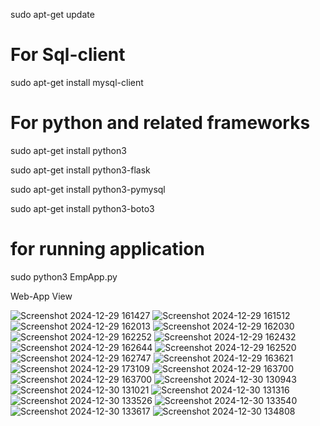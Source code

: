 sudo apt-get update

# For Sql-client
sudo apt-get install mysql-client

# For python and related frameworks

sudo apt-get install python3

sudo apt-get install python3-flask

sudo apt-get install python3-pymysql

sudo apt-get install python3-boto3

# for running application
sudo python3 EmpApp.py



Web-App View

![Screenshot 2024-12-29 161427](https://github.com/user-attachments/assets/0ca8cecd-0ec2-4584-8b2d-e5d498ed2cc3)
![Screenshot 2024-12-29 161512](https://github.com/user-attachments/assets/89a1c0eb-123f-4193-a0e7-476cb20df6c5)
![Screenshot 2024-12-29 162013](https://github.com/user-attachments/assets/b17c1ab9-150c-4e41-b8ee-44fbfba4d69a)
![Screenshot 2024-12-29 162030](https://github.com/user-attachments/assets/db495741-3029-4fa1-9fa0-456b3846bb26)
![Screenshot 2024-12-29 162252](https://github.com/user-attachments/assets/e50723e6-b5c1-4827-8ab8-3f334221ad58)
![Screenshot 2024-12-29 162432](https://github.com/user-attachments/assets/411baf22-544f-48ef-b9f4-6443171b120e)
![Screenshot 2024-12-29 162644](https://github.com/user-attachments/assets/17deb4e0-a4d3-48d6-ac12-f1bd354a611a)
![Screenshot 2024-12-29 162520](https://github.com/user-attachments/assets/4523c8b6-3afa-4fe2-b25e-a9c120d23e71)
![Screenshot 2024-12-29 162747](https://github.com/user-attachments/assets/0ae08945-c2f0-471a-b638-dc013c92896e)
![Screenshot 2024-12-29 163621](https://github.com/user-attachments/assets/27149218-6788-445f-8d0b-2614a0b7ad3c)
![Screenshot 2024-12-29 173109](https://github.com/user-attachments/assets/5bca7870-5b59-49b9-8e02-b7a928085fce)
![Screenshot 2024-12-29 163700](https://github.com/user-attachments/assets/73c6ce24-d512-4a71-a10c-1047a58a40c3)
![Screenshot 2024-12-29 163700](https://github.com/user-attachments/assets/f4446b4f-4f07-47f9-8f38-75d284f994ad)
![Screenshot 2024-12-30 130943](https://github.com/user-attachments/assets/a12b074f-6391-46fd-8ee2-0b45a864cdd8)
![Screenshot 2024-12-30 131021](https://github.com/user-attachments/assets/eab34fcc-bc91-45f6-a602-1fa3941fb79a)
![Screenshot 2024-12-30 131316](https://github.com/user-attachments/assets/3133e3ba-1d1b-4bef-b031-5e9bf3908b3d)
![Screenshot 2024-12-30 133526](https://github.com/user-attachments/assets/ec6c4a65-bbcb-4cec-ab90-84d170d84926)
![Screenshot 2024-12-30 133540](https://github.com/user-attachments/assets/604f2fa0-59a9-424b-be21-0287320cbabb)
![Screenshot 2024-12-30 133617](https://github.com/user-attachments/assets/60ed18c3-9878-4ef3-a1c4-202228a75d25)
![Screenshot 2024-12-30 134808](https://github.com/user-attachments/assets/efd75cff-25af-4f99-9a2d-cd964ee4f8bd)
